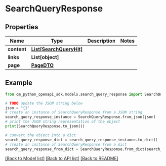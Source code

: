 # SearchQueryResponse


## Properties

Name | Type | Description | Notes
------------ | ------------- | ------------- | -------------
**content** | [**List[SearchQueryHit]**](SearchQueryHit.md) |  | 
**links** | **List[object]** |  | 
**page** | [**PageDTO**](PageDTO.md) |  | 

## Example

```python
from cm_python_openapi_sdk.models.search_query_response import SearchQueryResponse

# TODO update the JSON string below
json = "{}"
# create an instance of SearchQueryResponse from a JSON string
search_query_response_instance = SearchQueryResponse.from_json(json)
# print the JSON string representation of the object
print(SearchQueryResponse.to_json())

# convert the object into a dict
search_query_response_dict = search_query_response_instance.to_dict()
# create an instance of SearchQueryResponse from a dict
search_query_response_from_dict = SearchQueryResponse.from_dict(search_query_response_dict)
```
[[Back to Model list]](../README.md#documentation-for-models) [[Back to API list]](../README.md#documentation-for-api-endpoints) [[Back to README]](../README.md)


